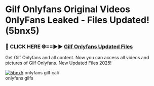 # Gilf Onlyfans Original Videos 0nlyFans Leaked - Files Updated! (5bnx5)

<h3>🔴 CLICK HERE 🌐==►► <a href="https://tinyurl.com/2wckxsce" rel="nofollow">Gilf Onlyfans Updated Files</a></h3>

Get Gilf Onlyfans and all content. Now you can access all videos and pictures of Gilf Onlyfans. New Updated Files 2025!

[![5bnx5](https://i.imgur.com/AFduVYN.gif)](https://tinyurl.com/2wckxsce)
onlyfans gilf cali<br>
onlyfans gilfs